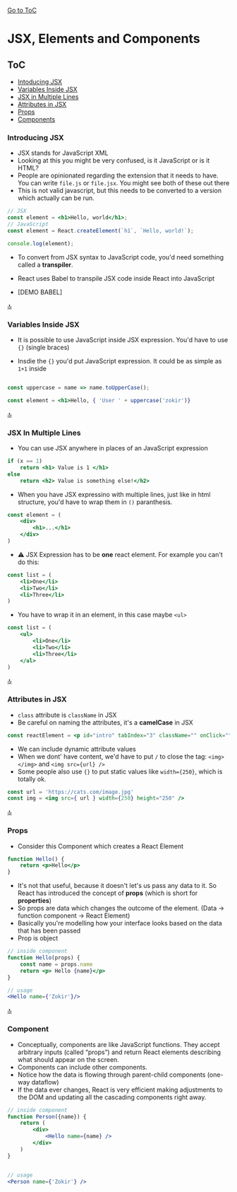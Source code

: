 [Go to ToC](../README.md)

# JSX, Elements and Components

## ToC
* [Intoducing JSX](#introducing-jsx)  
* [Variables Inside JSX](#variables-inside-jsx)  
* [JSX in Multiple Lines](#jsx-in-multiple-lines)
* [Attributes in JSX](#attributes-in-jsx)
* [Props](#props)
* [Components](#components)

### Introducing JSX

- JSX stands for JavaScript XML
- Looking at this you might be very confused, is it JavaScript or is it HTML?
- People are opinionated regarding the extension that it needs to have. You can write `file.js` or `file.jsx`. You might see both of these out there
- This is not valid javascript, but this needs to be converted to a version which actually can be run.
```jsx
// JSX
const element = <h1>Hello, world</h1>;
// JavaScript
const element = React.createElement(`h1`, `Hello, world!`);

console.log(element);

```

- To convert from JSX syntax to JavaScript code, you'd need something called a **transpiler**.

- React uses Babel to transpile JSX code inside React into JavaScript
- [DEMO BABEL]


[🔝](#toc)  
  

### Variables Inside JSX

- It is possible to use JavaScript inside JSX expression. You'd have to use `{}` (single braces)

- Insdie the `{}` you'd put JavaScript expression. It could be as simple as `1+1` inside

```jsx

const uppercase = name => name.toUpperCase();

const element = <h1>Hello, { 'User ' + uppercase('zokir')}
```

[🔝](#toc)  
  


### JSX In Multiple Lines

- You can use JSX anywhere in places of an JavaScript expression

```jsx
if (x == 1) 
    return <h1> Value is 1 </h1>
else
    return <h2> Value is something else!</h2>
```

- When you have JSX expressino with multiple lines, just like in html structure, you'd have to wrap them in `()` paranthesis.

```jsx
const element = (
    <div>
        <h1>...</h1>
    </div>
)
```

- :warning: JSX Expression has to be **one** react element. For example you can't do this:

```jsx
const list = (
    <li>One</li>
    <li>Two</li>
    <li>Three</li>
)
```
- You have to wrap it in an element, in this case maybe `<ul>`
```jsx
const list = (
    <ul>
        <li>One</li>
        <li>Two</li>
        <li>Three</li>
    </ul>
)
```
  
[🔝](#toc)  

### Attributes in JSX

- `class` attribute is `className` in JSX
- Be careful on naming the attributes, it's a **camelCase** in JSX

```jsx
const reactElement = <p id="intro" tabIndex="3" className="" onClick=""></p>
```
- We can include dynamic attribute values
- When we dont' have content, we'd have to put `/` to close the tag: `<img></img>` and `<img src={url} />`
- Some people also use `{}` to put static values like `width={250}`, which is totally ok.
```jsx
const url = 'https://cats.com/image.jpg' 
const img = <img src={ url } width={250} height="250" />
```
  
[🔝](#toc)  

### Props

- Consider this Component which creates a React Element

```jsx
function Hello() {
    return <p>Hello</p>
}
```
- It's not that useful, because it doesn't let's us pass any data to it. So React has introduced the concept of **props** (which is short for **properties**)
- So props are data which changes the outcome of the element. (Data -> function component -> React Element)
- Basically you're modelling how your interface looks based on the data that has been passed
- Prop is object
```jsx
// inside component
function Hello(props) {
    const name = props.name
    return <p> Hello {name}</p>
}

// usage
<Hello name={'Zokir'}/>

```
  
[🔝](#toc)  

### Component

- Conceptually, components are like JavaScript functions. They accept arbitrary inputs (called “props”) and return React elements describing what should appear on the screen.
- Components can include other components.
- Notice how the data is flowing through parent-child components (one-way dataflow)
- If the data ever changes, React is very efficient making adjustments to the DOM and updating all the cascading components right away.
 

```jsx
// inside component
function Person({name}) {
    return (
        <div>
            <Hello name={name} />
        </div>
    )
}


// usage
<Person name={'Zokir'} />


```


